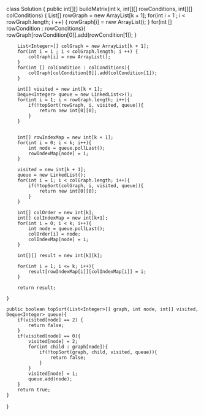 class Solution {
    public int[][] buildMatrix(int k, int[][] rowConditions, int[][] colConditions) {
        List<Integer>[] rowGraph = new ArrayList[k + 1]; 
        for(int i = 1 ; i < rowGraph.length; i ++) {
            rowGraph[i] = new ArrayList();
        }
        for(int [] rowCondition : rowConditions){ 
            rowGraph[rowCondition[0]].add(rowCondition[1]); 
        }

        List<Integer>[] colGraph = new ArrayList[k + 1]; 
        for(int i = 1 ; i < colGraph.length; i ++) {
            colGraph[i] = new ArrayList();
        }
        for(int [] colCondition : colConditions){
            colGraph[colCondition[0]].add(colCondition[1]); 
        }

        int[] visited = new int[k + 1];
        Deque<Integer> queue = new LinkedList<>(); 
        for(int i = 1; i < rowGraph.length; i++){ 
            if(!topSort(rowGraph, i, visited, queue)){
                return new int[0][0];
            }
        }

        
        int[] rowIndexMap = new int[k + 1]; 
        for(int i = 0; i < k; i++){ 
            int node = queue.pollLast(); 
            rowIndexMap[node] = i;
        }

        visited = new int[k + 1];
        queue = new LinkedList();
        for(int i = 1; i < colGraph.length; i++){
            if(!topSort(colGraph, i, visited, queue)){
                return new int[0][0];
            }
        }

        int[] colOrder = new int[k];
        int[] colIndexMap = new int[k+1];
        for(int i = 0; i < k; i++){
            int node = queue.pollLast();
            colOrder[i] = node;
            colIndexMap[node] = i;
        }

        int[][] result = new int[k][k];
        
        for(int i = 1; i <= k; i++){
            result[rowIndexMap[i]][colIndexMap[i]] = i;
        }

        return result;

    }

    public boolean topSort(List<Integer>[] graph, int node, int[] visited, Deque<Integer> queue){
        if(visited[node] == 2) {
            return false;
        }
        if(visited[node] == 0){
            visited[node] = 2;
            for(int child : graph[node]){
                if(!topSort(graph, child, visited, queue)){
                    return false;
                }
            }
            visited[node] = 1;
            queue.add(node);
        }
        return true;
    }
}
